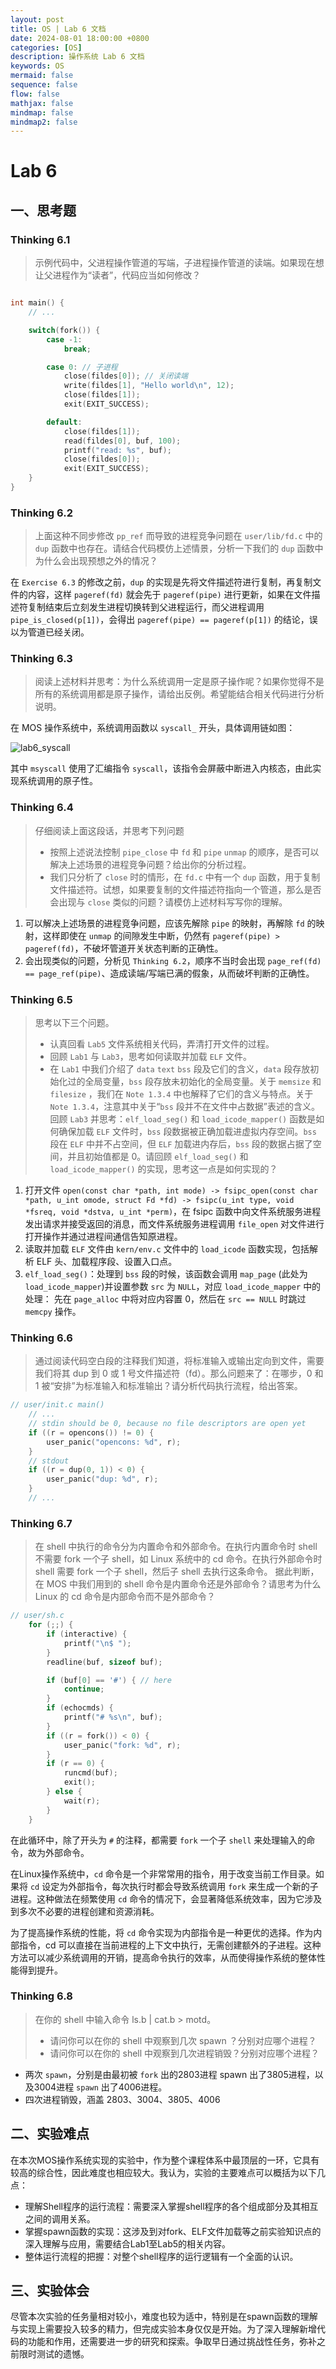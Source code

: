 ```yaml
---
layout: post
title: OS | Lab 6 文档
date: 2024-08-01 18:00:00 +0800
categories: [OS]
description: 操作系统 Lab 6 文档
keywords: OS
mermaid: false
sequence: false
flow: false
mathjax: false
mindmap: false
mindmap2: false
---
```


# Lab 6

## 一、思考题

### Thinking 6.1

> 示例代码中，父进程操作管道的写端，子进程操作管道的读端。如果现在想让父进程作为“读者”，代码应当如何修改？ 

```c

int main() {
	// ...

	switch(fork()) {
		case -1:
			break;

		case 0: // 子进程
			close(fildes[0]); // 关闭读端
			write(fildes[1], "Hello world\n", 12);
			close(fildes[1]);
			exit(EXIT_SUCCESS);

		default:
			close(fildes[1]);
			read(fildes[0], buf, 100);
			printf("read: %s", buf);
			close(fildes[0]);
			exit(EXIT_SUCCESS);
	}
}

```

### Thinking 6.2

> 上面这种不同步修改 `pp_ref` 而导致的进程竞争问题在 `user/lib/fd.c` 中的 `dup` 函数中也存在。请结合代码模仿上述情景，分析一下我们的 `dup` 函数中为什么会出现预想之外的情况？ 

在 `Exercise 6.3` 的修改之前，`dup` 的实现是先将文件描述符进行复制，再复制文件的内容，这样 `pageref(fd)` 就会先于 `pageref(pipe)` 进行更新，如果在文件描述符复制结束后立刻发生进程切换转到父进程运行，而父进程调用 `pipe_is_closed(p[1])`，会得出 `pageref(pipe) == pageref(p[1])` 的结论，误以为管道已经关闭。

### Thinking 6.3

> 阅读上述材料并思考：为什么系统调用一定是原子操作呢？如果你觉得不是所有的系统调用都是原子操作，请给出反例。希望能结合相关代码进行分析说明。

在 MOS 操作系统中，系统调用函数以 `syscall_` 开头，具体调用链如图：

![lab6_syscall](/images/posts/OS/lab6_1.png)

其中 `msyscall` 使用了汇编指令 `syscall`，该指令会屏蔽中断进入内核态，由此实现系统调用的原子性。

### Thinking 6.4

> 仔细阅读上面这段话，并思考下列问题
> - 按照上述说法控制 `pipe_close` 中 `fd` 和 `pipe` `unmap` 的顺序，是否可以解决上述场景的进程竞争问题？给出你的分析过程。
> - 我们只分析了 `close` 时的情形，在 `fd.c` 中有一个 `dup` 函数，用于复制文件描述符。试想，如果要复制的文件描述符指向一个管道，那么是否会出现与 `close` 类似的问题？请模仿上述材料写写你的理解。

1. 可以解决上述场景的进程竞争问题，应该先解除 `pipe` 的映射，再解除 `fd` 的映射，这样即使在 `unmap` 的间隙发生中断，仍然有 `pageref(pipe) > pageref(fd)`，不破坏管道开关状态判断的正确性。
2. 会出现类似的问题，分析见 `Thinking 6.2`，顺序不当时会出现 `page_ref(fd) == page_ref(pipe)`、造成读端/写端已满的假象，从而破坏判断的正确性。

### Thinking 6.5

> 思考以下三个问题。
> - 认真回看 `Lab5` 文件系统相关代码，弄清打开文件的过程。
> - 回顾 `Lab1` 与 `Lab3`，思考如何读取并加载 `ELF` 文件。
> - 在 `Lab1` 中我们介绍了 `data` `text` `bss` 段及它们的含义，`data` 段存放初始化过的全局变量，`bss` 段存放未初始化的全局变量。关于 `memsize` 和 `filesize` ，我们在 `Note 1.3.4` 中也解释了它们的含义与特点。关于 `Note 1.3.4`，注意其中关于“`bss` 段并不在文件中占数据”表述的含义。回顾 `Lab3` 并思考：`elf_load_seg()` 和 `load_icode_mapper()` 函数是如何确保加载 `ELF` 文件时，`bss` 段数据被正确加载进虚拟内存空间。`bss` 段在 `ELF` 中并不占空间，但 `ELF` 加载进内存后，`bss` 段的数据占据了空间，并且初始值都是 0。请回顾 `elf_load_seg()` 和 `load_icode_mapper()` 的实现，思考这一点是如何实现的？

1. 打开文件 `open(const char *path, int mode) -> fsipc_open(const char *path, u_int omode, struct Fd *fd) -> fsipc(u_int type, void *fsreq, void *dstva, u_int *perm)`，在 fsipc 函数中向文件系统服务进程发出请求并接受返回的消息，而文件系统服务进程调用 `file_open` 对文件进行打开操作并通过进程间通信告知原进程。
2. 读取并加载 `ELF` 文件由 `kern/env.c` 文件中的 `load_icode` 函数实现，包括解析 ELF 头、加载程序段、设置入口点。
3. `elf_load_seg()`：处理到 `bss` 段的时候，该函数会调用 `map_page` (此处为 `load_icode_mapper`)并设置参数 `src` 为 `NULL`，对应 `load_icode_mapper` 中的处理：
先在 `page_alloc` 中将对应内容置 0，然后在 `src == NULL` 时跳过 `memcpy` 操作。


### Thinking 6.6

> 通过阅读代码空白段的注释我们知道，将标准输入或输出定向到文件，需要我们将其 dup 到 0 或 1 号文件描述符（fd）。那么问题来了：在哪步，0 和 1 被“安排”为标准输入和标准输出？请分析代码执行流程，给出答案。 

```c
// user/init.c main()
	// ...
	// stdin should be 0, because no file descriptors are open yet
	if ((r = opencons()) != 0) {
		user_panic("opencons: %d", r);
	}
	// stdout
	if ((r = dup(0, 1)) < 0) {
		user_panic("dup: %d", r);
	}
	// ...
```

### Thinking 6.7

> 在 shell 中执行的命令分为内置命令和外部命令。在执行内置命令时 shell 不需要 fork 一个子 shell，如 Linux 系统中的 cd 命令。在执行外部命令时 shell 需要 fork 一个子 shell，然后子 shell 去执行这条命令。
> 据此判断，在 MOS 中我们用到的 shell 命令是内置命令还是外部命令？请思考为什么 Linux 的 cd 命令是内部命令而不是外部命令？

```c
// user/sh.c
	for (;;) {
		if (interactive) {
			printf("\n$ ");
		}
		readline(buf, sizeof buf);

		if (buf[0] == '#') { // here
			continue;
		}
		if (echocmds) {
			printf("# %s\n", buf);
		}
		if ((r = fork()) < 0) {
			user_panic("fork: %d", r);
		}
		if (r == 0) {
			runcmd(buf);
			exit();
		} else {
			wait(r);
		}
	}
```

在此循环中，除了开头为 `#` 的注释，都需要 `fork` 一个子 `shell` 来处理输入的命令，故为外部命令。

在Linux操作系统中，`cd` 命令是一个非常常用的指令，用于改变当前工作目录。如果将 `cd` 设定为外部指令，每次执行时都会导致系统调用 `fork` 来生成一个新的子进程。这种做法在频繁使用 `cd` 命令的情况下，会显著降低系统效率，因为它涉及到多次不必要的进程创建和资源消耗。

为了提高操作系统的性能，将 `cd` 命令实现为内部指令是一种更优的选择。作为内部指令，cd 可以直接在当前进程的上下文中执行，无需创建额外的子进程。这种方法可以减少系统调用的开销，提高命令执行的效率，从而使得操作系统的整体性能得到提升。

### Thinking 6.8

> 在你的 shell 中输入命令 ls.b | cat.b > motd。
> - 请问你可以在你的 shell 中观察到几次 spawn ？分别对应哪个进程？
> - 请问你可以在你的 shell 中观察到几次进程销毁？分别对应哪个进程？

- 两次 `spawn`，分别是由最初被 `fork` 出的2803进程 spawn 出了3805进程，以及3004进程 `spawn` 出了4006进程。
- 四次进程销毁，涵盖 2803、3004、3805、4006

## 二、实验难点

在本次MOS操作系统实现的实验中，作为整个课程体系中最顶层的一环，它具有较高的综合性，因此难度也相应较大。我认为，实验的主要难点可以概括为以下几点：

- 理解Shell程序的运行流程：需要深入掌握shell程序的各个组成部分及其相互之间的调用关系。
- 掌握spawn函数的实现：这涉及到对fork、ELF文件加载等之前实验知识点的深入理解与应用，需要结合Lab1至Lab5的相关内容。
- 整体运行流程的把握：对整个shell程序的运行逻辑有一个全面的认识。

## 三、实验体会

尽管本次实验的任务量相对较小，难度也较为适中，特别是在spawn函数的理解与实现上需要投入较多的精力，但完成实验本身仅仅是开始。为了深入理解新增代码的功能和作用，还需要进一步的研究和探索。争取早日通过挑战性任务，弥补之前限时测试的遗憾。